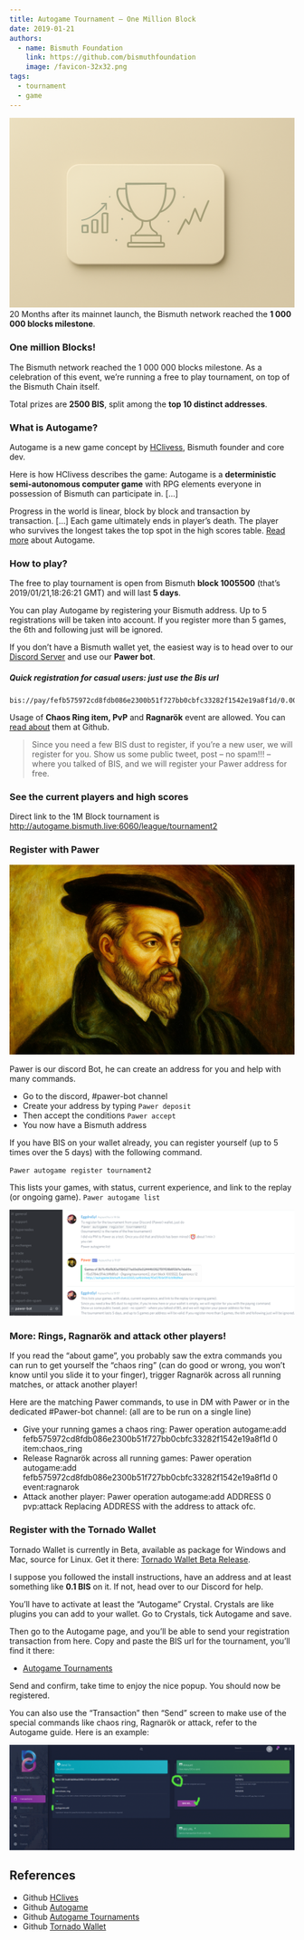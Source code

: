 ```yaml
---
title: Autogame Tournament – One Million Block
date: 2019-01-21
authors:
  - name: Bismuth Foundation
    link: https://github.com/bismuthfoundation
    image: /favicon-32x32.png
tags:
  - tournament
  - game
---
```

![](/images/2019-01-21/tournament.png)
20 Months after its mainnet launch, the Bismuth network reached the **1 000 000 blocks milestone**.
<!--more-->

### One million Blocks!
The Bismuth network reached the 1 000 000 blocks milestone.
As a celebration of this event, we’re running a free to play tournament, on top of the Bismuth Chain itself.

Total prizes are **2500 BIS**, split among the **top 10 distinct addresses**.


### What is Autogame?

Autogame is a new game concept by [HClivess](https://github.com/hclivess), Bismuth founder and core dev.

Here is how HClivess describes the game:
Autogame is a **deterministic semi-autonomous computer game** with RPG elements everyone in possession of Bismuth can participate in. […]

Progress in the world is linear, block by block and transaction by transaction. […] Each game ultimately ends in player’s death. The player who survives the longest takes the top spot in the high scores table. [Read more](https://github.com/hclivess/autogame/blob/master/about.md) about Autogame.

### How to play?

The free to play tournament is open from Bismuth **block 1005500** (that’s 2019/01/21,18:26:21 GMT) and will last **5 days**.

You can play Autogame by registering your Bismuth address. Up to 5 registrations will be taken into account. If you register more than 5 games, the 6th and following just will be ignored.

If you don’t have a Bismuth wallet yet, the easiest way is to head over to our [Discord Server](https://discord.gg/mDxgJc5) and use our **Pawer bot**.

##### Quick registration for casual users: just use the Bis url
```
bis://pay/fefb575972cd8fdb086e2300b51f727bb0cbfc33282f1542e19a8f1d/0.00000000/VRdwGXJKt+/bZ>QXZeeX@Zges/Fm1fB;Td+Lda@I9&$7E(
```

Usage of **Chaos Ring item, PvP** and **Ragnarök** event are allowed. You can [read about](https://github.com/hclivess/autogame/blob/master/about.md) them at Github.
> Since you need a few BIS dust to register, if you’re a new user, we will register for you.
Show us some public tweet, post – no spam!!! – where you talked of BIS, and we will register your Pawer address for free.

### See the current players and high scores
Direct link to the 1M Block tournament is http://autogame.bismuth.live:6060/league/tournament2

### Register with Pawer
![](/images/2019-01-21/tournament-002.png)

Pawer is our discord Bot, he can create an address for you and help with many commands.

- Go to the discord, #pawer-bot channel
- Create your address by typing `Pawer deposit`
- Then accept the conditions `Pawer accept`  
- You now have a Bismuth address

If you have BIS on your wallet already, you can register yourself (up to 5 times over the 5 days) with the following command.

`Pawer autogame register tournament2`

This lists your games, with status, current experience, and link to the replay (or ongoing game).
`Pawer autogame list`

![](/images/2019-01-21/tournament-003.png)

### More: Rings, Ragnarök and attack other players!

If you read the “about game”, you probably saw the extra commands you can run to get yourself the “chaos ring” (can do good or wrong, you won’t know until you slide it to your finger), trigger Ragnarök across all running matches, or attack another player!

Here are the matching Pawer commands, to use in DM with Pawer or in the dedicated #Pawer-bot channel:
(all are to be run on a single line)


- Give your running games a chaos ring:
Pawer operation autogame:add fefb575972cd8fdb086e2300b51f727bb0cbfc33282f1542e19a8f1d 0 item:chaos_ring
- Release Ragnarök across all running games:
Pawer operation autogame:add fefb575972cd8fdb086e2300b51f727bb0cbfc33282f1542e19a8f1d 0 event:ragnarok
- Attack another player:
Pawer operation autogame:add ADDRESS 0 pvp:attack
Replacing ADDRESS with the address to attack ofc.

### Register with the Tornado Wallet

Tornado Wallet is currently in Beta, available as package for Windows and Mac, source for Linux.
Get it there: [Tornado Wallet Beta Release](https://github.com/bismuthfoundation/TornadoWallet/releases).

I suppose you followed the install instructions, have an address and at least something like **0.1 BIS** on it. If not, head over to our Discord for help.

You’ll have to activate at least the “Autogame” Crystal. Crystals are like plugins you can add to your wallet.
Go to Crystals, tick Autogame and save.

Then go to the Autogame page, and you’ll be able to send your registration transaction from here.
Copy and paste the BIS url for the tournament, you’ll find it there:

- [Autogame Tournaments](https://github.com/hclivess/autogame/blob/master/leagues.md)

Send and confirm, take time to enjoy the nice popup. You should now be registered.

You can also use the “Transaction” then “Send” screen to make use of the special commands like chaos ring, Ragnarök or attack, refer to the Autogame guide.
Here is an example:

![](/images/2019-01-21/tournament-004.png)




## References
* Github [HClives](https://github.com/hclivess/)
* Github [Autogame](https://github.com/hclivess/BismuthProjects/blob/master/autogame/about.md)
* Github [Autogame Tournaments](https://github.com/hclivess/autogame/blob/master/leagues.md)
* Github [Tornado Wallet](https://github.com/bismuthfoundation/TornadoWallet/releases)



